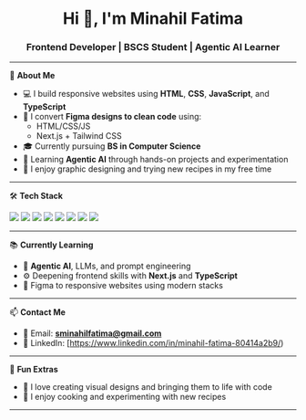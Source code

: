 <h1 align="center">Hi 👋, I'm Minahil Fatima</h1>
<h3 align="center">Frontend Developer | BSCS Student | Agentic AI Learner</h3>

---

🌟 **About Me**

- 💻 I build responsive websites using **HTML**, **CSS**, **JavaScript**, and **TypeScript**
- 🚀 I convert **Figma designs to clean code** using:
  - HTML/CSS/JS  
  - Next.js + Tailwind CSS
- 🎓 Currently pursuing **BS in Computer Science**
- 🤖 Learning **Agentic AI** through hands-on projects and experimentation
- 🎨 I enjoy graphic designing and trying new recipes in my free time

---

🛠️ **Tech Stack**

<p>
  <img src="https://img.shields.io/badge/HTML5-E34F26?style=for-the-badge&logo=html5&logoColor=white" />
  <img src="https://img.shields.io/badge/CSS3-1572B6?style=for-the-badge&logo=css3&logoColor=white" />
  <img src="https://img.shields.io/badge/JavaScript-F7DF1E?style=for-the-badge&logo=javascript&logoColor=black" />
  <img src="https://img.shields.io/badge/TypeScript-3178C6?style=for-the-badge&logo=typescript&logoColor=white" />
  <img src="https://img.shields.io/badge/Next.js-black?style=for-the-badge&logo=next.js&logoColor=white" />
  <img src="https://img.shields.io/badge/Tailwind_CSS-06B6D4?style=for-the-badge&logo=tailwind-css&logoColor=white" />
  <img src="https://img.shields.io/badge/Figma-000000?style=for-the-badge&logo=figma&logoColor=white" />
  <img src="https://img.shields.io/badge/Git-F05032?style=for-the-badge&logo=git&logoColor=white" />
</p>

---

📚 **Currently Learning**

- 🧠 **Agentic AI**, LLMs, and prompt engineering  
- ⚙️ Deepening frontend skills with **Next.js** and **TypeScript**  
- 🧩 Figma to responsive websites using modern stacks

---

📫 **Contact Me**

- 📧 Email: **sminahilfatima@gmail.com**  
- 💼 LinkedIn: [https://www.linkedin.com/in/minahil-fatima-80414a2b9/)

---

🎨 **Fun Extras**

- 🎨 I love creating visual designs and bringing them to life with code  
- 🍕 I enjoy cooking and experimenting with new recipes  

---
